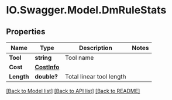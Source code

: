 # IO.Swagger.Model.DmRuleStats
## Properties

Name | Type | Description | Notes
------------ | ------------- | ------------- | -------------
**Tool** | **string** | Tool name | 
**Cost** | [**CostInfo**](CostInfo.md) |  | 
**Length** | **double?** | Total linear tool length | 

[[Back to Model list]](../README.md#documentation-for-models) [[Back to API list]](../README.md#documentation-for-api-endpoints) [[Back to README]](../README.md)

